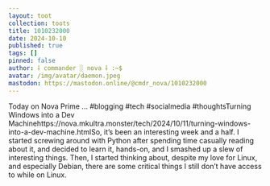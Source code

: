 ```yaml
---
layout: toot
collection: toots
title: 1010232000
date: 2024-10-10
published: true
tags: []
pinned: false
author: ⸸ commander ░ nova ⸸ :~$
avatar: /img/avatar/daemon.jpeg
mastodon: https://mastodon.online/@cmdr_nova/1010232000
---
```


Today on Nova Prime ... #blogging #tech #socialmedia #thoughtsTurning Windows into a Dev Machinehttps://nova.mkultra.monster/tech/2024/10/11/turning-windows-into-a-dev-machine.htmlSo, it’s been an interesting week and a half. I started screwing around with Python after spending time casually reading about it, and decided to learn it, hands-on, and I smashed up a slew of interesting things. Then, I started thinking about, despite my love for Linux, and especially Debian, there are some critical things I still don’t have access to while on Linux.
